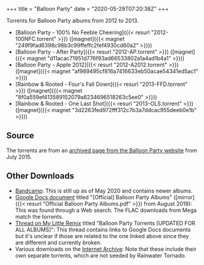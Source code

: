 +++
title = "Balloon Party"
date = "2020-05-29T07:20:38Z"
+++

Torrents for Balloon Party albums from 2012 to 2013.

* [Balloon Party - 100% No Feeble Cheering]({{< resurl "2012-100NFC.torrent" >}}) ([magnet]({{< magnet "249f9fad6398c98b3c99ffeffc2fef4930cd60a2" >}}))
* [Balloon Party - After Party]({{< resurl "2012-AP.torrent" >}}) ([magnet]({{< magnet "d11acac71951d776f93ad66533802a1a4ad1b4a1" >}}))
* [Balloon Party - Apple 2012]({{< resurl "2012-A2012.torrent" >}}) ([magnet]({{< magnet "af989495cf816a7416633eb50acae54341ed5ac1" >}}))
* [Rainbow & Rooted - Four's Fall Down]({{< resurl "2013-FFD.torrent" >}}) ([magnet]({{< magnet "8f0a559ef413589152079a8234696518263c5ee0" >}}))
* [Rainbow & Rooted - One Last Shot]({{< resurl "2013-OLS.torrent" >}}) ([magnet]({{< magnet "3d2263fed972fff312c7b3a7ddcac955deeb0e1b" >}}))

## Source

The torrents are from an [archived page from the Balloon Party website](https://web.archive.org/web/20150715041554/http://www.balloon-party.com/editions.php) from July 2015.

## Other Downloads

* [Bandcamp](https://balloonparty.bandcamp.com/): This is still up as of May 2020 and contains newer albums.
* [Google Docs document](https://docs.google.com/document/d/1PeVjYkpbUoTUS6x2wIhVhrgIkbWo7FO5a6EvZ1dwCHU/edit) titled "[Official] Balloon Party Albums" ([mirror]({{< resurl "Official Balloon Party Albums.pdf" >}}) from August 2019): This was found through a Web search. The FLAC downloads from Mega match the torrents.
* [Thread on My Little Remix](https://mylittleremix.com/viewtopic.php?f=11&t=4912) titled "Balloon Party Torrents [UPDATED FOR ALL ALBUMS]": This thread contains links to Google Docs documents but it's unclear if those are related to the one linked above since they are different and currently broken.
* Various downloads on the [Internet Archive](https://archive.org/): Note that these include their own separate torrents, which are not seeded by Rainwater Tornado.
